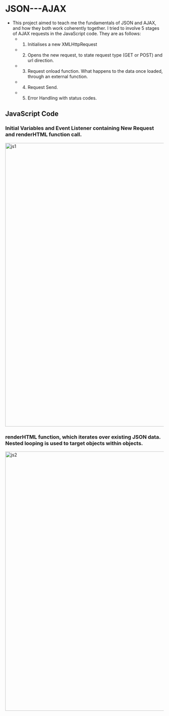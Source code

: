 # JSON---AJAX
- This project aimed to teach me the fundamentals of JSON and AJAX, and how they both work coherently together. I tried to involve 5 stages of AJAX requests in the JavaScript code. They are as follows:
  - 1. Initialises a new XMLHttpRequest
  - 2. Opens the new request, to state request type (GET or POST) and url direction.
  - 3. Request onload function. What happens to the data once loaded, through an external function.
  - 4. Request Send.
  - 5. Error Handling with status codes.

## JavaScript Code

### Initial Variables and Event Listener containing New Request and renderHTML function call.

<img width="898" alt="js1" src="https://user-images.githubusercontent.com/25688811/34890816-50da5e7e-f7cb-11e7-996d-306a769ec243.png">

### renderHTML function, which iterates over existing JSON data. Nested looping is used to target objects within objects.

<img width="821" alt="js2" src="https://user-images.githubusercontent.com/25688811/34891187-819bea4a-f7cc-11e7-8f5a-3955581863ae.png">
